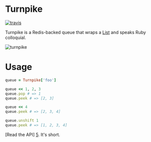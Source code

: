 # Turnpike

[![travis][1]][2]

Turnpike is a Redis-backed queue that wraps a [List][4] and speaks Ruby
colloquial.

![turnpike][3]

# Usage

```ruby
queue = Turnpike['foo']

queue << 1, 2, 3
queue.pop # => 1
queue.peek # => [2, 3]

queue << 4
queue.peek # => [2, 3, 4]

queue.unshift 1
queue.peek # => [1, 2, 3, 4]
```

[Read the API] [5]. It's short.

[1]: https://secure.travis-ci.org/hakanensari/turnpike.png
[2]: http://travis-ci.org/hakanensari/turnpike
[3]: http://f.cl.ly/items/33242X323P3M1t1G400H/turnpike.jpg
[4]: http://redis.io/topics/data-types
[5]: https://github.com/hakanensari/turnpike/blob/master/lib/turnpike/queue.rb
